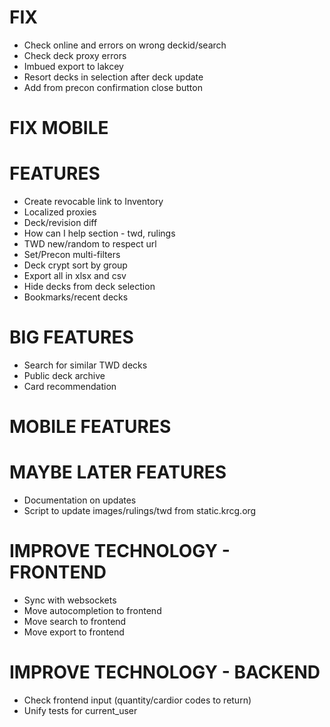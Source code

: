 # FIX
* Check online and errors on wrong deckid/search
* Check deck proxy errors
* Imbued export to lakcey
* Resort decks in selection after deck update
* Add from precon confirmation close button

# FIX MOBILE

# FEATURES
* Create revocable link to Inventory
* Localized proxies
* Deck/revision diff
* How can I help section - twd, rulings
* TWD new/random to respect url
* Set/Precon multi-filters
* Deck crypt sort by group
* Export all in xlsx and csv
* Hide decks from deck selection
* Bookmarks/recent decks

# BIG FEATURES
* Search for similar TWD decks
* Public deck archive
* Card recommendation

# MOBILE FEATURES

# MAYBE LATER FEATURES
* Documentation on updates
* Script to update images/rulings/twd from static.krcg.org

# IMPROVE TECHNOLOGY - FRONTEND
* Sync with websockets
* Move autocompletion to frontend
* Move search to frontend
* Move export to frontend

# IMPROVE TECHNOLOGY - BACKEND
* Check frontend input (quantity/cardior codes to return)
* Unify tests for current_user
